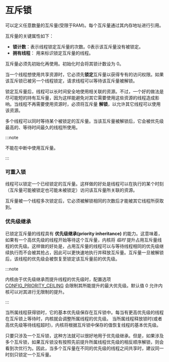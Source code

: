 # 互斥锁

可以定义任意数量的互斥量(受限于RAM)。每个互斥量通过其内存地址进行引用。


互斥量的关键属性如下：

- **锁计数**：表示线程锁定互斥量的次数。0表示该互斥量没有被锁定。
- **拥有线程**： 用来标识锁定互斥量的线程。


互斥量必须先初始化再使用。初始化时会将其锁计数设为 0。


当一个线程想使用共享资源时，它必须先**锁定**互斥量以获得专有的访问权限。如果该互斥锁已被另一个线程锁定，请求线程可以等待该互斥量被解锁。


锁定互斥量后，线程可以长时间安全地使用相关联的资源。不过，一个好的做法是尽可能短的持有互斥量，因为这样能避免对其它需要使用这些资源的线程造成影响。当线程不再需要使用资源时，必须将互斥量 **解锁**，以允许其它线程可以使用该资源。


多个线程可以同时等待某个被锁定的互斥量。当该互斥量被解锁后，它会被优先级最高的、等待时间最久的线程所使用。



:::note

不能在中断中使用互斥量。

:::

### 可重入锁


线程可以锁定一个已经锁定的互斥量。这样做的好处是线程可以在执行的某个时刻（互斥量可能被锁定也可能未被锁定）访问该互斥量所关联的资源。


互斥量被一个线程多次锁定后，它必须被解锁相同的次数后才能被其它线程所获取到。

### 优先级继承


已锁定互斥量的线程具有 **优先级继承(priority inheritance)** 的能力。这意味着，如果有一个高优先级的线程开始等待这个互斥量，内核将 *临时* 提升占用互斥量线程的优先级。这样做的好处是，占用互斥量的线程可以与等待线程相同的优先级继续执行而不会被其抢占，因此可以更快速地执行并释放互斥量。互斥量一旦被解锁后，该线程的优先级会被恢复至锁定该互斥量前的优先级。



:::note

内核由于优先级继承而提升线程的优先级时，配置选项 [CONFIG_PRIORITY_CEILING](https://docs.zephyrproject.org/latest/kconfig.html#CONFIG_PRIORITY_CEILING) 会限制其所能提升的最大优先级。默认值 0 允许内核可以对其进行无限制的提升。

:::


当所属线程获得锁时，它的基本优先级保存在互斥锁中。每当有更高优先级的线程在互斥锁上等待时，内核就会调整所属线程的优先级。 当所属线程释放锁时(或者高优先级等待线程超时)，内核将根据互斥锁中保存的值恢复线程的基本优先级。



只要只涉及一个互斥锁，这种方法就可以很好地用于优先级继承。但是，如果涉及多个互斥锁，如果互斥锁没有按照先前提升所属线程优先级的相反顺序解锁，则会看到次优行为。因此，当多个互斥量在不同的优先级的线程之间共享时，建议同一时刻只锁定一个互斥量。